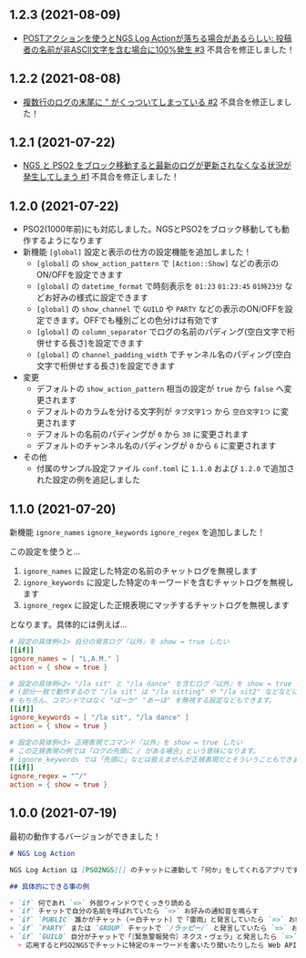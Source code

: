 ## 1.2.3 (2021-08-09)

+ [POSTアクションを使うとNGS Log Actionが落ちる場合があるらしい: 投稿者の名前が非ASCII文字を含む場合に100%発生 #3](https://github.com/LAM-SHIP01-JP-PSO2NGS/ngs-log-action/issues/3) 不具合を修正しました！

## 1.2.2 (2021-08-08)

+ [複数行のログの末尾に " がくっついてしまっている #2](https://github.com/LAM-SHIP01-JP-PSO2NGS/ngs-log-action/issues/2) 不具合を修正しました！

## 1.2.1 (2021-07-22)

+ [NGS と PSO2 をブロック移動すると最新のログが更新されなくなる状況が発生してしまう #1](https://github.com/LAM-SHIP01-JP-PSO2NGS/ngs-log-action/issues/1) 不具合を修正しました！

## 1.2.0 (2021-07-22)

+ PSO2(1000年前)にも対応しました。NGSとPSO2をブロック移動しても動作するようになります
+ 新機能 `[global]` 設定と表示の仕方の設定機能を追加しました！
  + `[global]` の `show_action_pattern` で `[Action::Show]` などの表示のON/OFFを設定できます
  + `[global]` の `datetime_format` で時刻表示を `01:23` `01:23:45` `01時23分` などお好みの様式に設定できます
  + `[global]` の `show_channel` で  `GUILD` や `PARTY` などの表示のON/OFFを設定できます。OFFでも種別ごとの色分けは有効です
  + `[global]` の `column_separator` でログの名前のパディング(空白文字で桁併せする長さ)を設定できます
  + `[global]` の `channel_padding_width` でチャンネル名のパディング(空白文字で桁併せする長さ)を設定できます
+ 変更
  + デフォルトの `show_action_pattern` 相当の設定が `true` から `false` へ変更されます
  + デフォルトのカラムを分ける文字列が `タブ文字1つ` から `空白文字1つ` に変更されます
  + デフォルトの名前のパディングが `0` から `30` に変更されます
  + デフォルトのチャンネル名のパディングが `0` から `6` に変更されます
+ その他
  + 付属のサンプル設定ファイル `conf.toml` に `1.1.0` および `1.2.0` で追加された設定の例を追記しました

## 1.1.0 (2021-07-20)

新機能 `ignore_names` `ignore_keywords` `ignore_regex` を追加しました！

この設定を使うと…

1. `ignore_names` に設定した特定の名前のチャットログを無視します
2. `ignore_keywords` に設定した特定のキーワードを含むチャットログを無視します
3. `ignore_regex` に設定した正規表現にマッチするチャットログを無視します

となります。具体的には例えば…

```toml
# 設定の具体例<1> 自分の発言ログ『以外』を show = true したい
[[if]]
ignore_names = [ "L,A.M." ]
action = { show = true }
```

```toml
# 設定の具体例<2> "/la sit" と "/la dance" を含むログ『以外』を show = true したい
# (部分一致で動作するので "/la sit" は "/la sitting" や "/la sit2" などなどにヒットします。"/la dance" も同様です。)
# もちろん、コマンドではなく "ばーか" "あーほ" を無視する設定などもできます。
[[if]]
ignore_keywords = [ "/la sit", "/la dance" ]
action = { show = true }
```

```toml
# 設定の具体例<3> 正規表現でコマンド『以外』を show = true したい
# この正規表現の例では「ログの先頭に / がある場合」という意味になります。
# ignore_keywords では「先頭に」などは扱えませんが正規表現だとそういうこともできます。
[[if]]
ignore_regex = "^/"
action = { show = true }
```

## 1.0.0 (2021-07-19)

最初の動作するバージョンができました！

```md
# NGS Log Action

NGS Log Action は [PSO2NGS][] のチャットに連動して「何か」をしてくれるアプリです。

## 具体的にできる事の例

+ `if` 何であれ `=>` 外部ウィンドウでくっきり読める
+ `if` チャットで自分の名前を呼ばれていたら `=>` お好みの通知音を鳴らす
+ `if` `PUBLIC` 誰かがチャット（＝白チャット）で「雷雨」と発言していたら `=>` お好みの通知音を鳴らす
+ `if` `PARTY` または `GROUP` チャットで `/ラッピー/` と発言していたら `=>` お好みのコマンドを実行して何かをする
+ `if` `GUILD` 自分がチャットで「〘緊急警報発令〙ネクス・ヴェラ」と発言したら `=>` Web API `https://example.com/our_guild_sns/api` を叩く
  + 応用するとPSO2NGSでチャットに特定のキーワードを書いたり聞いたりしたら Web API 経由で Discord や Twitter の BOT に何かしてもらう、伝言のように転送して貰うこともできます。
```

